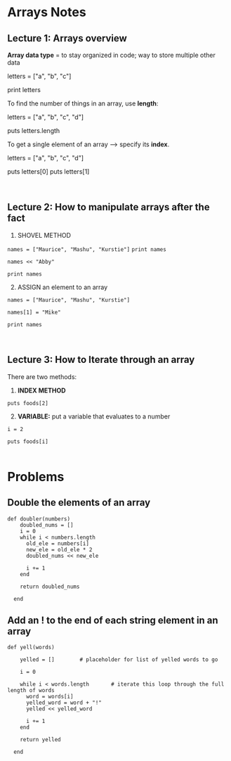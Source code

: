 
# Arrays Notes


## Lecture 1: Arrays overview

<b>Array data type</b> = to stay organized in code; way to store multiple other data

letters = ["a", "b", "c"]

print letters 


To find the number of things in an array, use <b>length</b>:

letters = ["a", "b", "c", "d"]

puts letters.length



To get a single element of an array --> specify its <b>index</b>.

letters = ["a", "b", "c", "d"]

puts letters[0]
puts letters[1]

<br />


## Lecture 2: How to manipulate arrays after the fact

1. SHOVEL METHOD

`names = ["Maurice", "Mashu", "Kurstie"]`
`print names`

`names << "Abby"`

`print names`


2. ASSIGN an element to an array

`names = ["Maurice", "Mashu", "Kurstie"]`

`names[1] = "Mike"`

`print names`

<br />


## Lecture 3: How to Iterate through an array

There are two methods:
1. <b>INDEX METHOD</b>
  
  
  `puts foods[2]`

2. <b>VARIABLE:</b> put a variable that evaluates to a number
  
  
  `i = 2`
  
  
  `puts foods[i]`
<br />
<br />

# Problems

## Double the elements of an array
    def doubler(numbers)
        doubled_nums = []
        i = 0
        while i < numbers.length
          old_ele = numbers[i]
          new_ele = old_ele * 2
          doubled_nums << new_ele

          i += 1
        end

        return doubled_nums

      end

## Add an ! to the end of each string element in an array

    def yell(words)

        yelled = []        # placeholder for list of yelled words to go

        i = 0

        while i < words.length       # iterate this loop through the full length of words
          word = words[i]
          yelled_word = word + "!"
          yelled << yelled_word

          i += 1
        end

        return yelled

      end


